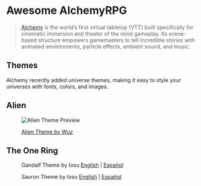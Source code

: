 # Awesome AlchemyRPG

> [Alchemy](https://alchemyrpg.com/) is the world’s first virtual tabletop (VTT) built specifically for cinematic immersion and theater of the mind gameplay.
> Its scene-based structure empowers gamemasters to tell incredible stories with animated environments, particle effects, ambient sound, and music.

## Themes

Alchemy recently added universe themes, making it easy to style your universes with fonts, colors, and images.

## Alien

<figure>
  
![Alien Theme Preview](https://github.com/wuz/awesome-alchemyrpg/assets/2363236/4d2e4fa0-10ba-4a70-b2b1-d1e8b1f524f0)
<figcaption>

  [Alien Theme by Wuz](themes/en/alien-theme.json)
</figcaption>
</figure>

## The One Ring

<figure>
  

<figcaption>

  Gandalf Theme by Iosu [English](themes/en/the-one-ring-theme-gandalf.json) | [Español](themes/es/el-anillo-unico-theme-gandalf.json)
</figcaption>
</figure>


<figure>
  

<figcaption>

  Sauron Theme by Iosu [English](themes/en/the-one-ring-theme-sauron.json) | [Español](themes/es/el-anillo-unico-theme-sauron.json)
</figcaption>
</figure>